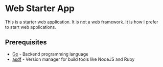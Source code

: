 # Web Starter App

This is a starter web application. It is not a web framework. It is how I prefer to start web applications.

## Prerequisites

* [Go](https://go.dev/) - Backend programming language
* [asdf](https://asdf-vm.com/) - Version manager for build tools like NodeJS and Ruby

